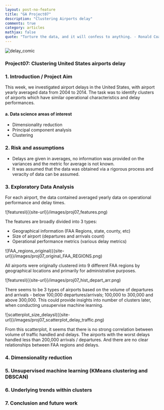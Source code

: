 ```yaml
---
layout: post-no-feature
title: "GA Project07"
description: "Clustering Airports delay"
comments: true
category: articles
mathjax: false
quote: "Torture the data, and it will confess to anything. - Ronald Coase, Economics, Nobel Prize Laureate"
---
```


![delay_comic]({{site-url}}/images/proj07_comic.jpg)

### Project07: Clustering United States airports delay

### 1. Introduction / Project Aim

This week, we investigated airport delays in the United States, with airport yearly averaged data from 2004 to 2014. The task was to identify clusters of airports which have similar operational characteristics and delay performances.

#### a. Data science areas of interest

- Dimensionality reduction
- Principal component analysis
- Clustering

### 2. Risk and assumptions

- Delays are given in averages, no information was provided on the variances and the metric for average is not known.
- It was assumed that the data was obtained via a rigorous process and veracity of data can be assumed.

### 3. Exploratory Data Analysis

For each airport, the data contained averaged yearly data on operational performance and delay times.

![featuresl({{site-url}}/images/proj07_features.png)

The features are broadly divided into 3 types:

- Geographical information (FAA Regions, state, county, etc)
- Size of airport (departures and arrivals count)
- Operational performance metrics (various delay metrics)

![FAA_regions_original({{site-url}}/images/proj07_original_FAA_REGIONS.png)

All airports were originally clustered into 9 different FAA regions by geographical locations and primarily for administrative purposes.

![featuresl({{site-url}}/images/proj07_hist_depart_arr.png)

There seems to be 3 types of airports based on the volume of departures and arrivals - below 100,000 departures/arrivals; 100,000 to 300,000 and above 300,000. This could provide insights into number of clusters later, when conducting unsupervise machine learning.

![scatterplot_size_delaysl({{site-url}}/images/proj07_scatterplot_delay_traffic.png)

From this scatterplot, it seems that there is no strong correlation between volume of traffic handled and delays. The airports with the worst delays handled less than 200,000 arrivals / departures. And there are no clear relationships between FAA regions and delays.

### 4. Dimensionality reduction


### 5. Unsupervised machine learning (KMeans clustering and DBSCAN)


### 6. Underlying trends within clusters



### 7. Conclusion and future work

